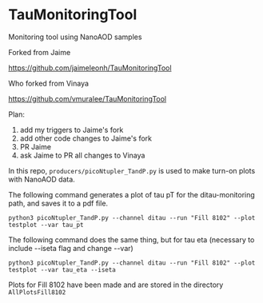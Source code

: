 # TauMonitoringTool
Monitoring tool using NanoAOD samples

Forked from Jaime

https://github.com/jaimeleonh/TauMonitoringTool

Who forked from Vinaya

https://github.com/vmuralee/TauMonitoringTool

Plan:
1. add my triggers to Jaime's fork
2. add other code changes to Jaime's fork
3. PR Jaime
4. ask Jaime to PR all changes to Vinaya

In this repo, `producers/picoNtupler_TandP.py` is used to make turn-on plots with NanoAOD data.

The following command generates a plot of tau pT for the ditau-monitoring path, and saves it to a pdf file.  

`python3 picoNtupler_TandP.py --channel ditau --run "Fill 8102" --plot testplot --var tau_pt`

The following command does the same thing, but for tau eta (necessary to include --iseta flag and change --var)

`python3 picoNtupler_TandP.py --channel ditau --run "Fill 8102" --plot testplot --var tau_eta --iseta`

Plots for Fill 8102 have been made and are stored in the directory `AllPlotsFill8102`
